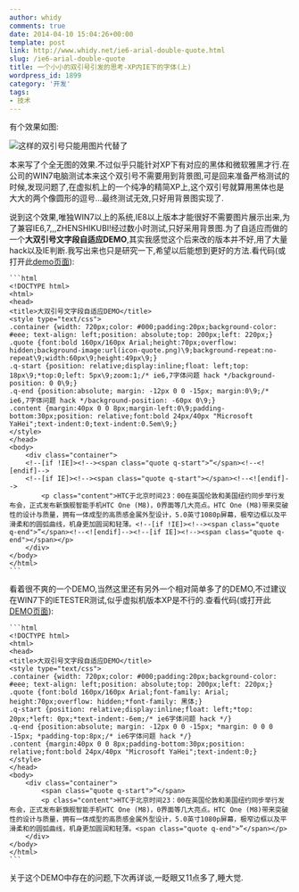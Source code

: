 ```yaml
---
author: whidy
comments: true
date: 2014-04-10 15:04:26+00:00
template: post
link: http://www.whidy.net/ie6-arial-double-quote.html
slug: /ie6-arial-double-quote
title: 一个小小的双引号引发的思考-XP内IE下的字体(上)
wordpress_id: 1899
category: '开发'
tags:
- 技术
---
```


有个效果如图:

![这样的双引号只能用图片代替了](http://www.whidy.net/wp-content/uploads/2014/04/quote-400x250.png)

本来写了个全无图的效果.不过似乎只能针对XP下有对应的黑体和微软雅黑才行.在公司的WIN7电脑测试本来这个双引号不需要用到背景图,可是回来准备严格测试的时候,发现问题了,在虚拟机上的一个纯净的精简XP上,这个双引号就算用黑体也是大大的两个像圆形的逗号...最终测试无效,只好用背景图实现了.

<!-- more -->

说到这个效果,唯独WIN7以上的系统,IE8以上版本才能很好不需要图片展示出来,为了兼容IE6,7,,,ZHENSHIKUBI!经过数小时测试,只好采用背景图.为了自适应而做的一个**大双引号文字段自适应DEMO**,其实我感觉这个后来改的版本并不好,用了大量hack以及IE判断.我写出来也只是研究一下,希望以后能想到更好的方法.看代码(或打开此[demo页面](http://www.whidy.net/demos/quote/quote_text_icon.html)):


    
    ```html
    <!DOCTYPE html>
    <html>
    <head>
    <title>大双引号文字段自适应DEMO</title>
    <style type="text/css">
    .container {width: 720px;color: #000;padding:20px;background-color: #eee; text-align: left;position: absolute;top: 200px;left: 220px;}
    .quote {font:bold 160px/160px Arial;height:70px;overflow: hidden;background-image:url(icon-quote.png)\9;background-repeat:no-repeat\9;width:60px\9;height:49px\9;}
    .q-start {position: relative;display:inline;float: left;top: 18px\9;*top:0;left: 5px\9;zoom:1;/* ie6,7字体问题 hack */background-position: 0 0\9;}
    .q-end {position:absolute; margin: -12px 0 0 -15px; margin:0\9;/* ie6,7字体问题 hack */background-position: -60px 0\9;}
    .content {margin:40px 0 0 8px;margin-left:0\9;padding-bottom:30px;position: relative;font:bold 24px/40px "Microsoft YaHei";text-indent:0;text-indent:0.5em\9;}
    </style>
    </head>
    <body>
    	<div class="container">
    	<!--[if !IE]><!--><span class="quote q-start">“</span><!--<![endif]-->
    	<!--[if IE]><!--><span class="quote q-start"></span><!--<![endif]-->
    		<p class="content">HTC于北京时间23：00在英国伦敦和美国纽约同步举行发布会，正式发布新旗舰智能手机HTC One (M8)，0界面等几大亮点。HTC One (M8)带来突破性的设计与质量，拥有一体成型的高质感金属外型设计，5.0英寸1080p屏幕，极窄边框以及平滑柔和的圆弧曲线，机身更加圆润和轻薄。<!--[if !IE]><!--><span class="quote q-end">”</span><!--<![endif]--><!--[if IE]><!--><span class="quote q-end"></span></p>
    	</div>
    </body>
    </html>
    ```



看着很不爽的一个DEMO,当然这里还有另外一个相对简单多了的DEMO,不过建议在WIN7下的IETESTER测试,似乎虚拟机版本XP是不行的.查看代码(或打开此[DEMO页面](http://www.whidy.net/demos/quote/quote_text.html)):


    
    ```html
    <!DOCTYPE html>
    <html>
    <head>
    <title>大双引号文字段自适应DEMO</title>
    <style type="text/css">
    .container {width: 720px;color: #000;padding:20px;background-color: #eee; text-align: left;position: absolute;top: 200px;left: 220px;}
    .quote {font:bold 160px/160px Arial;font-family: Arial; height:70px;overflow: hidden;*font-family: 黑体;}
    .q-start {position: relative;display:inline;float: left;*top: 20px;*left: 0px;*text-indent:-6em;/* ie6字体问题 hack */}
    .q-end {position:absolute; margin: -12px 0 0 -15px; *margin: 0 0 0 -15px; *padding-top:8px;/* ie6字体问题 hack */}
    .content {margin:40px 0 0 8px;padding-bottom:30px;position: relative;font:bold 24px/40px "Microsoft YaHei";text-indent:0;}
    </style>
    </head>
    <body>
        <div class="container">
            <span class="quote q-start">“</span>
    		<p class="content">HTC于北京时间23：00在英国伦敦和美国纽约同步举行发布会，正式发布新旗舰智能手机HTC One (M8)，0界面等几大亮点。HTC One (M8)带来突破性的设计与质量，拥有一体成型的高质感金属外型设计，5.0英寸1080p屏幕，极窄边框以及平滑柔和的圆弧曲线，机身更加圆润和轻薄。<span class="quote q-end">”</span></p>
        </div>
    </body>
    </html>
    ```



关于这个DEMO中存在的问题,下次再详谈,一眨眼又11点多了,睡大觉.
